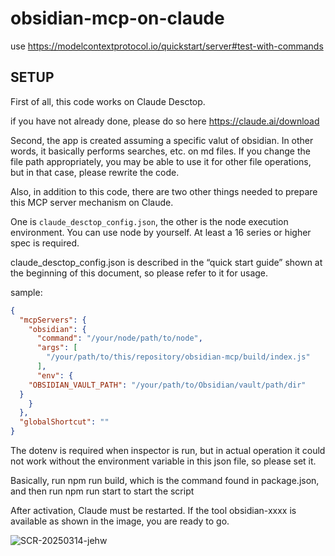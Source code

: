# obsidian-mcp-on-claude

use 
https://modelcontextprotocol.io/quickstart/server#test-with-commands


## SETUP

First of all, this code works on Claude Desctop.

if you have not already done, please do so here
https://claude.ai/download

Second, the app is created assuming a specific valut of obsidian. In other words, it basically performs searches, etc. on md files. If you change the file path appropriately, you may be able to use it for other file operations, but in that case, please rewrite the code.

Also, in addition to this code, there are two other things needed to prepare this MCP server mechanism on Claude.

One is `claude_desctop_config.json`, the other is the node execution environment.
You can use node by yourself. At least a 16 series or higher spec is required.

claude_desctop_config.json is described in the “quick start guide” shown at the beginning of this document, so please refer to it for usage.

sample:

```json
{
  "mcpServers": {
    "obsidian": {
      "command": "/your/node/path/to/node",
      "args": [
        "/your/path/to/this/repository/obsidian-mcp/build/index.js"
      ],
      "env": {
    "OBSIDIAN_VAULT_PATH": "/your/path/to/Obsidian/vault/path/dir"
  }
    }
  },
  "globalShortcut": ""
}

```

The dotenv is required when inspector is run, but in actual operation it could not work without the environment variable in this json file, so please set it.

Basically, run npm run build, which is the command found in package.json, and then run npm run start to start the script

After activation, Claude must be restarted.
If the tool obsidian-xxxx is available as shown in the image, you are ready to go.

![SCR-20250314-jehw](https://github.com/user-attachments/assets/802fc02b-e68f-4cc3-8f55-a018d49ba843)


